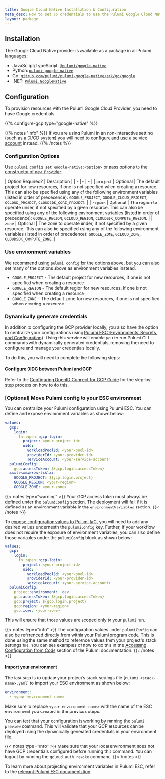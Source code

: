 ```yaml
---
title: Google Cloud Native Installation & Configuration
meta_desc: How to set up credentials to use the Pulumi Google Cloud Native Provider and choose configuration options to tailor the provider to suit your use case.
layout: package
---
```


## Installation

The Google Cloud Native provider is available as a package in all Pulumi languages:

* JavaScript/TypeScript: [`@pulumi/google-native`](https://www.npmjs.com/package/@pulumi/google-native)
* Python: [`pulumi-google-native`](https://pypi.org/project/pulumi-google-native/)
* Go: [`github.com/pulumi/pulumi-google-native/sdk/go/google`](https://github.com/pulumi/pulumi-google-native)
* .NET: [`Pulumi.GoogleNative`](https://www.nuget.org/packages/Pulumi.GoogleNative)

## Configuration

To provision resources with the Pulumi Google Cloud Provider, you need to have Google credentials.

{{% configure-gcp type="google-native" %}}

{{% notes "info" %}}
If you are using Pulumi in an non-interactive setting (such as a CI/CD system) you will need to [configure and use a service account](/registry/packages/gcp/service-account) instead.
{{% /notes %}}

### Configuration Options

Use `pulumi config set google-native:<option>` or pass options to the [constructor of `new Provider`](/registry/packages/google-native/api-docs/provider).

| Option  Required? | Description |
| - | - | - |
| `project` | Optional | The default project for new resources, if one is not specified when creating a resource. This can also be specified using any of the following environment variables (listed in order of precedence): `GOOGLE_PROJECT`, `GOOGLE_CLOUD_PROJECT`, `GCLOUD_PROJECT`, `CLOUDSDK_CORE_PROJECT`. |
| `region` | Optional | The region to operate under, if not specified by a given resource. This can also be specified using any of the following environment variables (listed in order of precedence): `GOOGLE_REGION`, `GCLOUD_REGION`, `CLOUDSDK_COMPUTE_REGION`. |
| `zone` | Optional | The zone to operate under, if not specified by a given resource.  This can also be specified using any of the following environment variables (listed in order of precedence): `GOOGLE_ZONE`, `GCLOUD_ZONE`, `CLOUDSDK_COMPUTE_ZONE`. |

### Use environment variables

We recommend using `pulumi config` for the options above, but you can also set many of the options above as environment variables instead.

* `GOOGLE_PROJECT` - The default project for new resources, if one is not specified when creating a resource
* `GOOGLE_REGION` - The default region for new resources, if one is not specified when creating a resource
* `GOOGLE_ZONE` - The default zone for new resources, if one is not specified when creating a resource.

### Dynamically generate credentials

In addition to configuring the GCP provider locally, you also have the option to centralize your configurations using [Pulumi ESC (Environments, Secrets, and Configuration)](/docs/pulumi-cloud/esc/). Using this service will enable you to run Pulumi CLI commands with dynamically generated credentials, removing the need to configure and manage your credentials locally.

To do this, you will need to complete the following steps:

#### Configure OIDC between Pulumi and GCP

Refer to the [Configuring OpenID Connect for GCP Guide](/docs/pulumi-cloud/oidc/gcp/) for the step-by-step process on how to do this.

### [Optional] Move Pulumi config to your ESC environment

You can centralize your Pulumi configuration using Pulumi ESC. You can define and expose environment variables as shown below:

```yaml
values:
  gcp:
    login:
      fn::open::gcp-login:
        project: <your-project-id>
        oidc:
          workloadPoolId: <your-pool-id>
          providerId: <your-provider-id>
          serviceAccount: <your-service-account>
  pulumiConfig:
    gcp:accessToken: ${gcp.login.accessToken}
  environmentVariables:
    GOOGLE_PROJECT: ${gcp.login.project}
    GOOGLE_REGION: <your-region>
    GOOGLE_ZONE: <your-zone>
```

{{< notes type="warning" >}}
Your GCP access token must always be defined under the `pulumiConfig` section. The deployment will fail if it is defined as an environment variable in the `environmentVariables` section.
{{< /notes >}}

To [expose configuration values to Pulumi IaC](/docs/pulumi-cloud/esc/environments/#projecting-pulumi-config), you will need to add any desired values underneath the `pulumiConfig` key. Further, if your workflow does not require the exposure of environment variables, you can also define those variables under the `pulumiConfig` block as shown below:

```yaml
values:
  gcp:
    login:
      fn::open::gcp-login:
        project: <your-project-id>
        oidc:
          workloadPoolId: <your-pool-id>
          providerId: <your-provider-id>
          serviceAccount: <your-service-account>
  pulumiConfig:
    project:environment: 'dev'
    gcp:accessToken: ${gcp.login.accessToken}
    gcp:project: ${gcp.login.project}
    gcp:region: <your-region>
    gcp:zone: <your-zone>
```

This will ensure that those values are scoped only to your `pulumi` run.

{{< notes type="info" >}}
The configuration values under `pulumiConfig` can also be referenced directly from within your Pulumi program code. This is done using the same method to reference values from your project's stack settings file. You can see examples of how to do this in the [Accessing Configuration from Code](/docs/concepts/config/#code) section of the Pulumi documentation.
{{< /notes >}}

#### Import your environment

The last step is to update your project's stack settings file (`Pulumi.<stack-name>.yaml`) to import your ESC environment as shown below:

```yaml
environment:
  - <your-environment-name>
```

Make sure to replace `<your-environment-name>` with the name of the ESC environment you created in the previous steps.

You can test that your configuration is working by running the `pulumi preview` command. This will validate that your GCP resources can be deployed using the dynamically generated credentials in your environment file.

{{< notes type="info" >}}
Make sure that your local environment does not have GCP credentials configured before running this command. You can logout by running the `gcloud auth revoke` command.
{{< /notes >}}

To learn more about projecting environment variables in Pulumi ESC, refer to the [relevant Pulumi ESC documentation](/docs/pulumi-cloud/esc/environments/#projecting-environment-variables).
